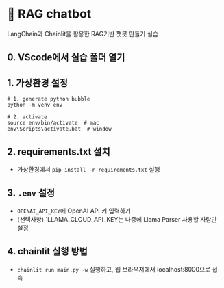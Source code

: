# 🤖 RAG chatbot
LangChain과 Chainlit을 활용한 RAG기반 챗봇 만들기 실습

## 0. VScode에서 실습 폴더 열기

## 1. 가상환경 설정
```
# 1. generate python bubble
python -m venv env

# 2. activate
source env/bin/activate  # mac
env\Scripts\activate.bat  # window
```

## 2. requirements.txt 설치

* 가상환경에서 `pip install -r requirements.txt` 실행

## 3. `.env` 설정

* `OPENAI_API_KEY`에 OpenAI API 키 입력하기
* (선택사항) `LLAMA_CLOUD_API_KEY는 나중에 Llama Parser 사용할 사람만 설정

## 4. chainlit 실행 방법
* `chainlit run main.py -w` 실행하고, 웹 브라우져에서 localhost:8000으로 접속
